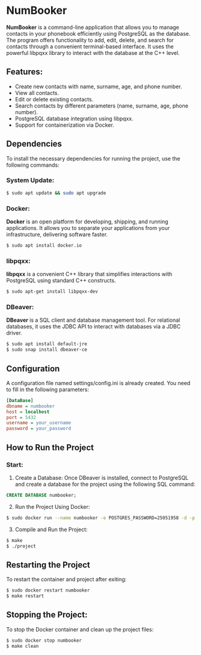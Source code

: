 # NumBooker
**NumBooker** is a command-line application that allows you to manage contacts in your phonebook efficiently using PostgreSQL as the database. The program offers functionality to add, edit, delete, and search for contacts through a convenient terminal-based interface. It uses the powerful libpqxx library to interact with the database at the C++ level.

## Features:
- Create new contacts with name, surname, age, and phone number.
- View all contacts.
- Edit or delete existing contacts.
- Search contacts by different parameters (name, surname, age, phone number).
- PostgreSQL database integration using libpqxx.
- Support for containerization via Docker.

## Dependencies
To install the necessary dependencies for running the project, use the following commands:
### System Update:
``` Bash script
$ sudo apt update && sudo apt upgrade
```

### Docker:
**Docker** is an open platform for developing, shipping, and running applications. It allows you to separate your applications from your infrastructure, delivering software faster.
``` Bash script
$ sudo apt install docker.io
```

### libpqxx:
**libpqxx** is a convenient C++ library that simplifies interactions with PostgreSQL using standard C++ constructs.
``` Bash script
$ sudo apt-get install libpqxx-dev
```

### DBeaver:
**DBeaver** is a SQL client and database management tool. For relational databases, it uses the JDBC API to interact with databases via a JDBC driver.
``` Bash script
$ sudo apt install default-jre
$ sudo snap install dbeaver-ce
```

## Configuration
A configuration file named settings/config.ini is already created. You need to fill in the following parameters:
``` ini
[DataBase]
dbname = numbooker
host = localhost
port = 5432
username = your_username
password = your_password

```

## How to Run the Project
### Start:
1) Create a Database:
Once DBeaver is installed, connect to PostgreSQL and create a database for the project using the following SQL command:
``` SQL
CREATE DATABASE numbooker;
```
2) Run the Project Using Docker:
``` Bash script
$ sudo docker run --name numbooker -e POSTGRES_PASSWORD=25051958 -d -p 5432:5432 postgres
```
3) Compile and Run the Project:
``` Bash script
$ make
$ ./project
```

## Restarting the Project
To restart the container and project after exiting:
``` Bash script
$ sudo docker restart numbooker
$ make restart
```

## Stopping the Project:
To stop the Docker container and clean up the project files:
``` Bash script
$ sudo docker stop numbooker
$ make clean
```